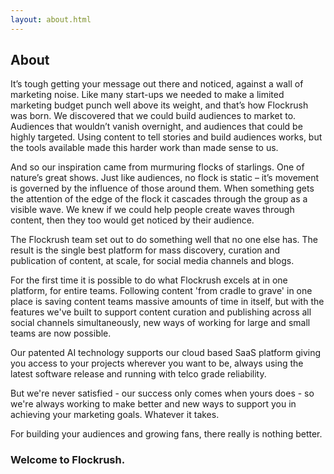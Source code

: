 ```yaml
---
layout: about.html
---
```


<div class="ui left vertical stripe segment">
  <div class="ui left text container">
  <h2 class="ui header">About</h2>
  <p>It’s tough getting your message out there and noticed, against a wall of marketing noise. Like many start-ups we needed to make a limited marketing budget punch well above its weight, and that’s how Flockrush was born. We discovered that we could build audiences to market to. Audiences that wouldn’t vanish overnight, and audiences that could be highly targeted. Using content to tell stories and build audiences works, but the tools available made this harder work than made sense to us.</p>
  <p>And so our inspiration came from murmuring flocks of starlings. One of nature’s great shows. Just like audiences, no flock is static – it’s movement is governed by the influence of those around them. When something gets the attention of the edge of the flock it cascades through the group as a visible wave. We knew if we could help people create waves through content, then they too would get noticed by their audience.</p>
  <p>The Flockrush team set out to do something well that no one else has. The result is the single best platform for mass discovery, curation and publication of content, at scale, for social media channels and blogs. </p>
  <p>For the first time it is possible to do what Flockrush excels at in one platform, for entire teams. Following content 'from cradle to grave' in one place is saving content teams massive amounts of time in itself, but with the features we've built to support content curation and publishing across all social channels simultaneously, new ways of working for large and small teams are now possible.</p>
  <p>Our patented AI technology supports our cloud based SaaS platform giving you access to your projects wherever you want to be, always using the latest software release and running with telco grade reliability.</p>
  <p>But we're never satisfied - our success only comes when yours does - so we're always working to make better and new ways to support you in achieving your marketing goals. Whatever it takes.</p>
  <p>For building your audiences and growing fans, there really is nothing better.</p>
  <h3>Welcome to Flockrush.</h3>
</div>
</div>
